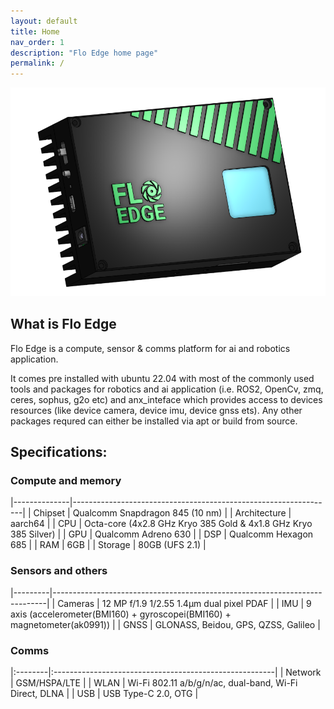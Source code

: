 ```yaml
---
layout: default
title: Home
nav_order: 1
description: "Flo Edge home page"
permalink: /
---
```


![](assets/images/flo_edge.png)

## What is Flo Edge
Flo Edge is a compute, sensor & comms platform for ai and robotics application.

It comes pre installed with ubuntu 22.04 with most of the commonly used tools and packages for robotics and ai application (i.e. ROS2, OpenCv, zmq, ceres, sophus, g2o etc) and anx_inteface which provides access to devices resources (like device camera, device imu, device gnss ets). Any other packages requred can either be installed via apt or build from source.

## Specifications:
### Compute and memory

|--------------|-----------------------------------------------------------------|
| Chipset      | Qualcomm Snapdragon 845 (10 nm)                                 |
| Architecture | aarch64                                                         |
| CPU          | Octa-core (4x2.8 GHz Kryo 385 Gold & 4x1.8 GHz Kryo 385 Silver) |
| GPU          | Qualcomm Adreno 630                                             |
| DSP          | Qualcomm Hexagon 685                                            |
| RAM          | 6GB                                                             |
| Storage      | 80GB (UFS 2.1)                                                  |

### Sensors and others

|---------|----------------------------------------------------------------------------|
| Cameras | 12 MP f/1.9 1/2.55 1.4µm dual pixel PDAF                                   |
| IMU     | 9 axis (accelerometer(BMI160) + gyroscopei(BMI160) + magnetometer(ak0991)) |
| GNSS    | GLONASS, Beidou, GPS, QZSS, Galileo                                        |

### Comms

|:--------|:-------------------------------------------------------|
| Network | GSM/HSPA/LTE                                           |
| WLAN    | Wi-Fi 802.11 a/b/g/n/ac, dual-band, Wi-Fi Direct, DLNA |
| USB     | USB Type-C 2.0, OTG                                    |
